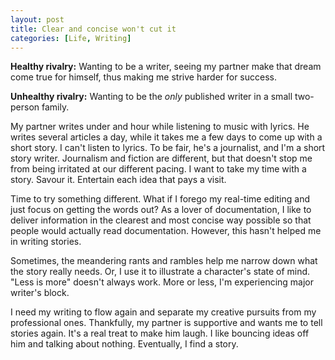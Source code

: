 ```yaml
---
layout: post
title: Clear and concise won't cut it
categories: [Life, Writing]
---
```


**Healthy rivalry:** Wanting to be a writer, seeing my partner make that dream come true for himself, thus making me strive harder for success.

**Unhealthy rivalry:** Wanting to be the _only_ published writer in a small two-person family.

My partner writes under and hour while listening to music with lyrics. He writes several articles a day, while it takes me a few days to come up with a short story. I can't listen to lyrics. To be fair, he's a journalist, and I'm a short story writer. Journalism and fiction are different, but that doesn't stop me from being irritated at our different pacing. I want to take my time with a story. Savour it. Entertain each idea that pays a visit.

Time to try something different. What if I forego my real-time editing and just focus on getting the words out? As a lover of documentation, I like to deliver information in the clearest and most concise way possible so that people would actually read documentation. However, this hasn't helped me in writing stories.

Sometimes, the meandering rants and rambles help me narrow down what the story really needs. Or, I use it to illustrate a character's state of mind. "Less is more" doesn't always work. More or less, I'm experiencing major writer's block.

I need my writing to flow again and separate my creative pursuits from my professional ones. Thankfully, my partner is supportive and wants me to tell stories again. It's a real treat to make him laugh. I like bouncing ideas off him and talking about nothing. Eventually, I find a story.
